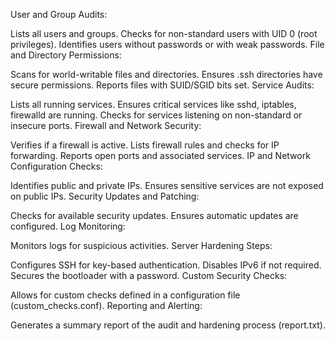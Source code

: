 User and Group Audits:

Lists all users and groups.
Checks for non-standard users with UID 0 (root privileges).
Identifies users without passwords or with weak passwords.
File and Directory Permissions:

Scans for world-writable files and directories.
Ensures .ssh directories have secure permissions.
Reports files with SUID/SGID bits set.
Service Audits:

Lists all running services.
Ensures critical services like sshd, iptables, firewalld are running.
Checks for services listening on non-standard or insecure ports.
Firewall and Network Security:

Verifies if a firewall is active.
Lists firewall rules and checks for IP forwarding.
Reports open ports and associated services.
IP and Network Configuration Checks:

Identifies public and private IPs.
Ensures sensitive services are not exposed on public IPs.
Security Updates and Patching:

Checks for available security updates.
Ensures automatic updates are configured.
Log Monitoring:

Monitors logs for suspicious activities.
Server Hardening Steps:

Configures SSH for key-based authentication.
Disables IPv6 if not required.
Secures the bootloader with a password.
Custom Security Checks:

Allows for custom checks defined in a configuration file (custom_checks.conf).
Reporting and Alerting:

Generates a summary report of the audit and hardening process (report.txt).
